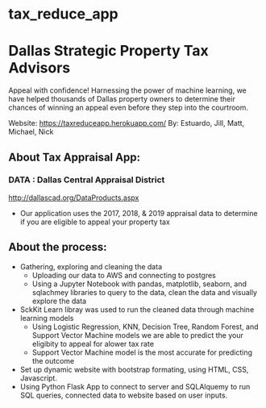 # tax_reduce_app

# Dallas Strategic Property Tax Advisors 
Appeal with confidence! Harnessing the power of machine learning, we have helped thousands of Dallas property owners to determine their chances of winning an appeal even before they step into the courtroom.

Website: https://taxreduceapp.herokuapp.com/
By: Estuardo, Jill, Matt, Michael, Nick 

## About Tax Appraisal App:  

### DATA : Dallas Central Appraisal District
http://dallascad.org/DataProducts.aspx 
* Our application uses the 2017, 2018, & 2019 appraisal data to determine if you are eligible to appeal your property tax

##  About the process:
* Gathering, exploring and cleaning the data
    * Uploading our data to AWS and connecting to postgres 
    * Using a Jupyter Notebook with pandas, matplotlib, seaborn, and sqlachmey libraries to query to the data, clean the data and visually explore the data 
* SckKit Learn libray was used to run the cleaned data through machine learning models 
    * Using Logistic Regression, KNN, Decision Tree, Random Forest, and Support Vector Machine models we are able to predict the your eligibity to appeal for alower tax rate 
    * Support Vector Machine model is the most accurate for predicting the outcome 
* Set up dynamic website with bootstrap formating, using HTML, CSS, Javascript.
* Using Python Flask App to connect to server and SQLAlquemy to run SQL queries, connected data to website based on user inputs.
